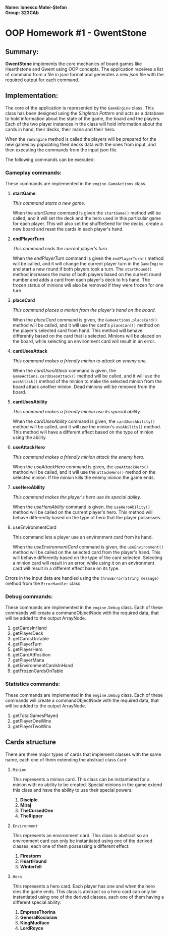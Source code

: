 **Name: Ionescu Matei-Ștefan**  
**Group: 323CAb**

# OOP Homework #1 - GwentStone

## Summary:

**GwentStone** implements the core mechanics of board games like Hearthstone 
and Gwent using OOP concepts. The application receives a list of command 
from a file in _json_ format and generates a new _json_ file with the 
required output for each command.

## Implementation:

The core of the application is represented by the `GameEngine` class. 
This  class has been designed using the _Singleton Pattern_ and acts as a 
database to hold information about the state of the game, the board and 
the players. Each of the two player instances in the class will hold 
information about the cards in hand, their decks, their mana and their hero.

When the `runEngine` method is called the players will be prepared for the 
new games by populating their decks data with the ones from input, and then 
executing the commands from the input _json_ file.

The following commands can be executed:

### Gameplay commands:
These commands are implemented in the `engine.GameActions` class.

1. **startGame**

   _This command starts a new game._

    When the _startGame_ command is given the `startGame()` method will be 
   called, and it will set the deck and the hero used in this particular game 
   for each player. This will also set the shuffleSeed for the decks, create 
   a new board and reset the cards in each player's hand.


2. **endPlayerTurn**

   _This command ends the current player's turn._
   
   When the _endPlayerTurn_ command is given the `endPlayerTurn()` method 
   will be called, and it will change the current player turn in the 
   `GameEngine` and  start a new round if both players took a turn. The 
   `startRound()` method increases the mana of both players based on the 
   current round number and adds a card from each player's deck to his hand. 
   The frozen status of minions will also be removed if they were frozen for 
   one turn.


3. **placeCard**

    _This command places a minion from the player's hand on the board._

   When the _placeCard_ command is given, the `GameActions.placeCard()` method 
   will be called, and it will use the card's `placeCard()` method on the 
   player's selected card from hand. This method will behave differently 
   based on the card that is selected. Minions will be placed on the board, 
   while selecting an environment card will result in an error.


4. **cardUsesAttack**

    _This command makes a friendly minion to attack an enemy one._

   When the _cardUsesAttack_ command is given, 
   the `GameActions.cardUsesAttack()` method will be called, and it will use 
   the `useAttack()` method of the minion to make the selected minion from the 
   board attack another minion. Dead minions will be removed from the board.


5. **cardUsesAbility**
   
   _This command makes a friendly minion use its special ability._

   When the _cardUsesAbility_ command is given, the `cardUsesAbility()` method 
   will be called, and it will use the minion's `useAbility()` method. This 
   method will have a different effect based on the type of minion using the 
   ability.


6. **useAttackHero**

   _This command makes a friendly minion attack the enemy hero._

   When the _useAttackHero_ command is given, the `useAttackHero()` method will 
   be called, and it will use the `attackHero()` method on the selected minion.
   If the minion kills the enemy minion the game ends.


7. **useHeroAbility**

   _This command makes the player's hero use its special ability._

   When the _useHeroAbility_ command is given, the `useHeroAbility()` method 
   will be called on the current player's hero. This method will behave 
   differently based on the type of hero that the player possesses.


8. useEnvironmentCard

   This command lets a player use an environment card from its hand.

   When the _useEnvironmentCard_ command is given, the `useEnvironment()` method 
   will be called on the selected card from the player's hand. This will 
   behave differently based on the type of the card selected. Selecting a 
   minion card will result in an error, while using it on an environment 
   card will result in a different effect base on its type.


Errors in the input data are handled using the `throwError(String message)` 
method from the 
`ErrorHandler` class.


### Debug commands:
These commands are implemented in the `engine.Debug` class. Each of these 
commands will create a commandObjectNode with the required data, that will be 
added to the output ArrayNode.

1. getCardsInHand
2. getPlayerDeck
3. getCardsOnTable
4. getPlayerTurn
5. getPlayerHero
6. getCardAtPosition
7. getPlayerMana
8. getEnvironmentCardsInHand
9. getFrozenCardsOnTable

### Statistics commands:
These commands are implemented in the `engine.Debug` class. Each of these
commands will create a commandObjectNode with the required data, that will be 
added to the output ArrayNode.

1. getTotalGamesPlayed
2. getPlayerOneWins
3. getPlayerTwoWins


## Cards structure

There are three major types of cards that implement classes with the same 
name, each one of them extending the abstract class `Card`:

1. `Minion`

    This represents a minion card. This class can be instantiated for a minion 
   with no ability to be created. Special minions in the game extend this 
   class and have the ability to use their special powers:
   1. **Disciple**
   2. **Miraj**
   3. **TheCursedOne**
   4. **TheRipper**


2. `Environment`

    This represents an environment card. This class is abstract so an 
   environment card can only be instantiated using one of the derived 
   classes, each one of them possessing a different effect:
   1. **Firestorm**
   2. **HeartHound**
   3. **Winterfell**


3. `Hero`

    This represents a hero card. Each player has one and when the hero dies the 
   game ends. This class is abstract so a hero card can only be instantiated 
   using one of the derived classes, each one of them having a different 
   special ability:
   1. **EmpressThorina**
   2. **GeneralKocioraw**
   3. **KingMudface**
   4. **LordRoyce**


